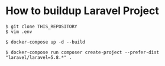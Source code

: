 # How to buildup Laravel Project
```
$ git clone THIS_REPOSITORY
$ vim .env

$ docker-compose up -d --build

$ docker-compose run composer create-project --prefer-dist "laravel/laravel=5.8.*" .
```
